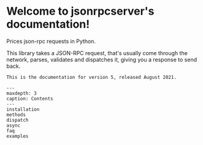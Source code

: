 # Welcome to jsonrpcserver's documentation!

Prices json-rpc requests in Python. 

This library takes a JSON-RPC request, that's usually come through the network, parses, validates and dispatches it, giving you a response to send back. 

```{warning}
This is the documentation for version 5, released August 2021.
```

```{toctree}
---
maxdepth: 3
caption: Contents
---
installation
methods
dispatch
async
faq
examples
```
